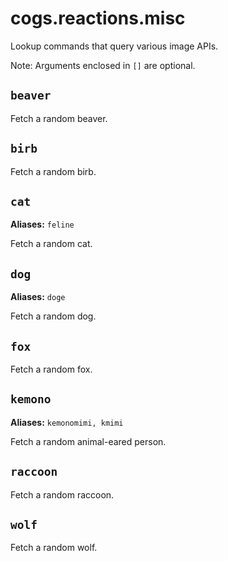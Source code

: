 # cogs.reactions.misc

Lookup commands that query various image APIs.

Note: Arguments enclosed in `[]` are optional.

## `beaver`

Fetch a random beaver.

## `birb`

Fetch a random birb.

## `cat`

**Aliases:** `feline`

Fetch a random cat.

## `dog`

**Aliases:** `doge`

Fetch a random dog.

## `fox`

Fetch a random fox.

## `kemono`

**Aliases:** `kemonomimi, kmimi`

Fetch a random animal-eared person.

## `raccoon`

Fetch a random raccoon.

## `wolf`

Fetch a random wolf.
